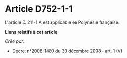 # Article D752-1-1

L'article D. 211-1 A est applicable en Polynésie française.

**Liens relatifs à cet article**

_Créé par_:

  - Décret n°2008-1480 du 30 décembre 2008 - art. 1 (V)
